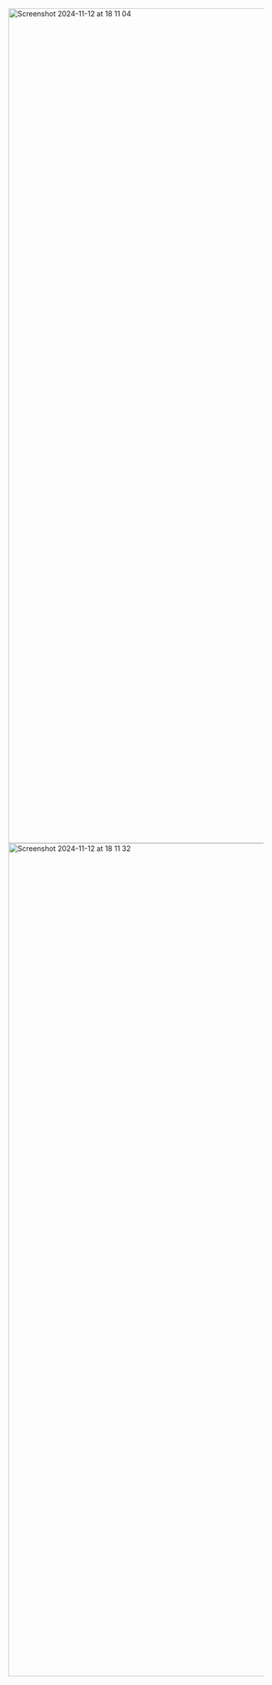 <img width="1648" alt="Screenshot 2024-11-12 at 18 11 04" src="https://github.com/user-attachments/assets/106c200a-dd7a-4b9d-bf70-5ca1c23e7a38">
<img width="1645" alt="Screenshot 2024-11-12 at 18 11 32" src="https://github.com/user-attachments/assets/389e883a-0d33-4045-b8d2-5b2867082126">
